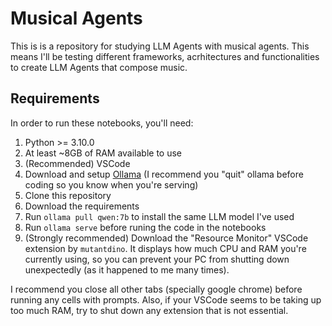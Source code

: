 # Musical Agents

This is is a repository for studying LLM Agents with musical agents. This means I'll be testing different frameworks, acrhitectures and functionalities to create LLM Agents that compose music.

## Requirements
In order to run these notebooks, you'll need:

1. Python >= 3.10.0
2. At least ~8GB of RAM available to use
3. (Recommended) VSCode
4. Download and setup [Ollama](https://ollama.com/) (I recommend you "quit" ollama before coding so you know when you're serving)
5. Clone this repository
6. Download the requirements
7. Run ```ollama pull qwen:7b``` to install the same LLM model I've used
8. Run ```ollama serve``` before runing the code in the notebooks
9. (Strongly recommended) Download the "Resource Monitor" VSCode extension by ```mutantdino```. It displays how much CPU and RAM you're currently using, so you can prevent your PC from shutting down unexpectedly (as it happened to me many times).

I recommend you close all other tabs (specially google chrome) before running any cells with prompts. Also, if your VSCode seems to be taking up too much RAM, try to shut down any extension that is not essential.